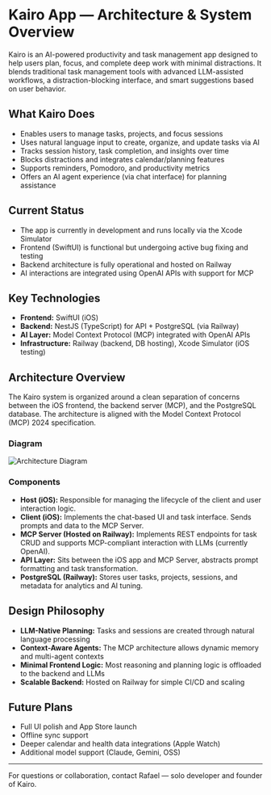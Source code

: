 # Kairo App — Architecture & System Overview

Kairo is an AI-powered productivity and task management app designed to help users plan, focus, and complete deep work with minimal distractions. It blends traditional task management tools with advanced LLM-assisted workflows, a distraction-blocking interface, and smart suggestions based on user behavior.

## What Kairo Does

- Enables users to manage tasks, projects, and focus sessions
- Uses natural language input to create, organize, and update tasks via AI
- Tracks session history, task completion, and insights over time
- Blocks distractions and integrates calendar/planning features
- Supports reminders, Pomodoro, and productivity metrics
- Offers an AI agent experience (via chat interface) for planning assistance

## Current Status

- The app is currently in development and runs locally via the Xcode Simulator
- Frontend (SwiftUI) is functional but undergoing active bug fixing and testing
- Backend architecture is fully operational and hosted on Railway
- AI interactions are integrated using OpenAI APIs with support for MCP

## Key Technologies

- **Frontend:** SwiftUI (iOS)
- **Backend:** NestJS (TypeScript) for API + PostgreSQL (via Railway)
- **AI Layer:** Model Context Protocol (MCP) integrated with OpenAI APIs
- **Infrastructure:** Railway (backend, DB hosting), Xcode Simulator (iOS testing)

## Architecture Overview

The Kairo system is organized around a clean separation of concerns between the iOS frontend, the backend server (MCP), and the PostgreSQL database. The architecture is aligned with the Model Context Protocol (MCP) 2024 specification.

### Diagram

![Architecture Diagram](A_diagram_titled_"Architecture"_at_the_top_display.png)

### Components

- **Host (iOS):** Responsible for managing the lifecycle of the client and user interaction logic.
- **Client (iOS):** Implements the chat-based UI and task interface. Sends prompts and data to the MCP Server.
- **MCP Server (Hosted on Railway):** Implements REST endpoints for task CRUD and supports MCP-compliant interaction with LLMs (currently OpenAI).
- **API Layer:** Sits between the iOS app and MCP Server, abstracts prompt formatting and task transformation.
- **PostgreSQL (Railway):** Stores user tasks, projects, sessions, and metadata for analytics and AI tuning.

## Design Philosophy

- **LLM-Native Planning:** Tasks and sessions are created through natural language processing
- **Context-Aware Agents:** The MCP architecture allows dynamic memory and multi-agent contexts
- **Minimal Frontend Logic:** Most reasoning and planning logic is offloaded to the backend and LLMs
- **Scalable Backend:** Hosted on Railway for simple CI/CD and scaling

## Future Plans

- Full UI polish and App Store launch
- Offline sync support
- Deeper calendar and health data integrations (Apple Watch)
- Additional model support (Claude, Gemini, OSS)

---

For questions or collaboration, contact Rafael — solo developer and founder of Kairo.
